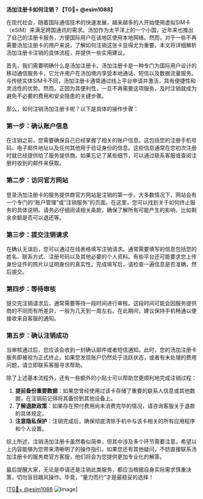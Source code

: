 **汤加注册卡如何注销？【TG💪+ @esim1088】**

在现代社会，随着国际通信技术的快速发展，越来越多的人开始使用虚拟SIM卡（eSIM）来满足跨国通讯的需求。汤加作为太平洋上的一个小国，近年来也推出了自己的注册卡服务，方便国际用户在该地区使用本地网络。然而，对于一些不再需要汤加注册卡的用户来说，了解如何注销这张卡显得尤为重要。本文将详细解析汤加注册卡注销的具体流程，并提供一些实用建议。

首先，我们需要明确什么是汤加注册卡。汤加注册卡是一种专门为国际用户设计的移动通信服务卡，它允许用户在汤加境内享受本地通话、短信以及数据流量服务。与传统实体SIM卡不同，汤加注册卡通常通过线上平台申请并激活，具有便捷性和灵活性的优势。然而，正因为其便利性，一旦不再需要这项服务，及时注销就成为避免不必要的费用和安全隐患的关键步骤。

那么，如何注销汤加注册卡呢？以下是具体的操作步骤：

### 第一步：确认账户信息

在注销之前，您需要确保自己已经掌握了相关的账户信息。这包括您的注册手机号码、电子邮件地址以及任何其他用于验证身份的信息。这些信息通常在您初次注册时就已经提供给了服务提供商。如果忘记了某些细节，可以通过联系客服或查阅注册时收到的邮件来获取。

### 第二步：访问官方网站

登录汤加注册卡的服务提供商官方网站是注销的第一步。大多数情况下，网站会有一个专门的“账户管理”或“注销服务”的页面。在这里，您可以找到关于如何终止服务的具体说明。请务必仔细阅读相关条款，确保了解所有可能产生的影响，比如剩余余额是否可以退还等。

### 第三步：提交注销请求

在确认无误后，您可以通过在线表格填写注销请求。通常需要填写的信息包括您的姓名、联系方式、注册号码以及其他必要的个人资料。有些平台还可能要求您上传身份证件的照片以证明身份的真实性。完成填写后，请检查一遍信息是否准确，然后提交。

### 第四步：等待审核

提交完注销请求后，通常需要等待一段时间进行审核。这段时间可能会因服务提供商的不同而有所差异，一般为几天到一周左右。在此期间，建议保持手机畅通以便接收来自客服的通知。

### 第五步：确认注销成功

当审核通过后，您应该会收到一封确认邮件或者短信通知。此时，您的汤加注册卡服务即被视为正式终止。如果您发现账户仍然处于活跃状态，或者有未处理的费用问题，请立即联系客服寻求帮助。

除了上述基本流程外，还有一些额外的小贴士可以帮助您更顺利地完成注销过程：

1. **提前备份重要数据**：如果您曾经使用过该卡存储了重要的联系人信息或其他数据，在注销前记得将其备份到其他设备上。
2. **了解退款政策**：如果存在预付费用尚未消费完毕的情况，请咨询客服关于退款的具体规定。
3. **注意隐私保护**：注销完成后，确保彻底清除手机中与该卡相关的所有应用程序和个人设置。

综上所述，注销汤加注册卡虽然看似简单，但其中涉及多个环节需要注意。希望以上内容能够为您带来清晰明了的操作指引。如果您还有其他疑问，不妨直接联系汤加注册卡的服务商官方客服，他们将会为您提供更加专业化的解答。

最后提醒大家，无论是申请还是注销此类服务，都应当根据自身实际需求慎重决策，切勿盲目跟风操作。毕竟，“量力而行”才是最稳妥的选择！

[[TG💪+ @esim1088](https://t.me/s/esim1088) ![Image](https://i.postimg.cc/4NQfJmqS/Snipaste-2025-05-13-00-14-12.png)]